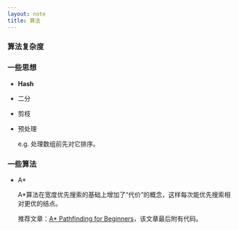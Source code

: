 ```yaml
---
layout: note
title: 算法
---
```


### 算法复杂度

### 一些思想
* **Hash**

* 二分

* 剪枝 

* 预处理

  e.g. 处理数组前先对它排序。

### 一些算法

* A*

  A*算法在宽度优先搜索的基础上增加了“代价”的概念，这样每次能优先搜索相对更优的结点。

  推荐文章：[A* Pathfinding for Beginners](http://www.policyalmanac.org/games/aStarTutorial.htm)，该文章最后附有代码。
